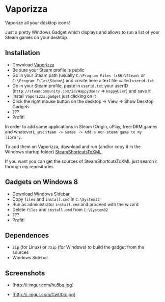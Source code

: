 Vaporizza
=========
Vaporize all your desktop icons!

Just a pretty Windows Gadget which displays and allows to run a list of your Steam games on your desktop.

Installation
--------------

- Download [Vaporizza]
- Be sure your Steam profile is public
- Go in your Steam path (usually `C:\Program Files (x86)\Steam\` or `C:\Program Files\Steam\`) and create here a text file called `userid.txt`
- Go in your Steam profile, paste in `userid.txt` your userID (`http://steamcommunity.com/id/HappyUser/` => `HappyUser`) and save it
- Install `Vaporizza.gadget` just clicking on it
- Click the right mouse button on the desktop -> View -> Show Desktop Gadgets
- ???
- Profit!

In order to add some applications in Steam (Origin, uPlay, free-DRM games and whatever), just `Steam -> Games -> Add a non steam game to my library`.

To add them on Vaporizza, download and run (and/or copy it in the Windows startup folder) [SteamShortcutsToXML].

If you want you can get the sources of SteamShortcutsToXML just search it through my repositories.

Gadgets on Windows 8
--------------------

- Download [Windows Sidebar]
- Copy `files` and `install.cmd` in `C:\System32`
- Run as administrator `install.cmd` and proceed with the wizard
- Delete `files` and `install.cmd` from `C:\System32`
- ???
- Profit!

Dependences
-----------

- `zip` (for Linux) or `7zip` (for Windows) to build the gadget from the sources
- Windows Sidebar

Screenshots
-----------

- [http://i.imgur.com/hu5bq.jpg]

- [http://i.imgur.com/Cw00o.jpg]

  [Vaporizza]: https://github.com/RoxasShadow/Vaporizza/raw/master/bin/Vaporizza.gadget
  [SteamShortcutsToXML]: https://github.com/RoxasShadow/Vaporizza/raw/master/tools/SteamShortcutsToXML.exe
  [Windows Sidebar]: http://cl.ly/2k012I3J231b/download/Windows%20Sidebar%20for%20Windows%208%20RTM.zip
  [http://i.imgur.com/SBD94.jpg]:http://i.imgur.com/SBD94.jpg
  [http://i.imgur.com/PRk1I.jpg]:http://i.imgur.com/PRk1I.jpg
